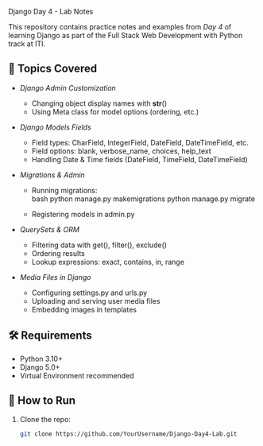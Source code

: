 Django Day 4 - Lab Notes

This repository contains practice notes and examples from *Day 4* of learning Django as part of the Full Stack Web Development with Python track at ITI.

## 📌 Topics Covered
- *Django Admin Customization*
  - Changing object display names with __str__()
  - Using Meta class for model options (ordering, etc.)

- *Django Models Fields*
  - Field types: CharField, IntegerField, DateField, DateTimeField, etc.
  - Field options: blank, verbose_name, choices, help_text
  - Handling Date & Time fields (DateField, TimeField, DateTimeField)

- *Migrations & Admin*
  - Running migrations:  
    bash
    python manage.py makemigrations
    python manage.py migrate
    
  - Registering models in admin.py

- *QuerySets & ORM*
  - Filtering data with get(), filter(), exclude()
  - Ordering results
  - Lookup expressions: exact, contains, in, range

- *Media Files in Django*
  - Configuring settings.py and urls.py
  - Uploading and serving user media files
  - Embedding images in templates

## 🛠 Requirements
- Python 3.10+
- Django 5.0+
- Virtual Environment recommended

## 🚀 How to Run
1. Clone the repo:
   ```bash
   git clone https://github.com/YourUsername/Django-Day4-Lab.git
